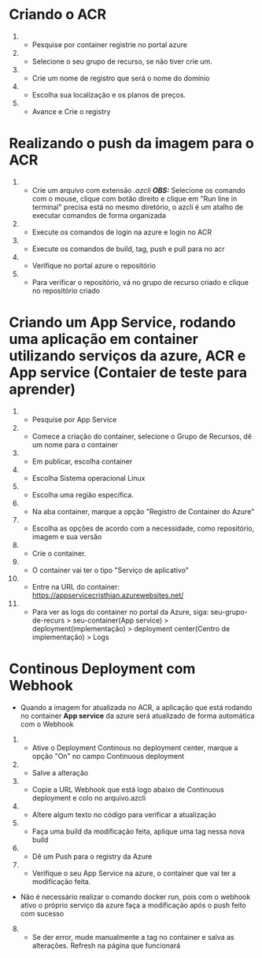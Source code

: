 # Criando o ACR 

1) - Pesquise por container registrie no portal azure
2) - Selecione o seu grupo de recurso, se não tiver crie um.
3) - Crie um nome de registro que será o nome do domínio 
4) - Escolha sua localização e os planos de preços.
5) - Avance e Crie o registry

# Realizando o push da imagem para o ACR

1) - Crie um arquivo com extensão *.azcli **OBS:*** Selecione os comando com o mouse, clique com botão direito e clique em "Run line in terminal" precisa está no mesmo diretório, o azcli é um atalho de executar comandos de forma organizada
2) - Execute os comandos de login na azure e login no ACR
3) - Execute os comandos de build, tag, push e pull para no acr
4) - Verifique no portal azure o repositório
5) - Para verificar o repositório, vá no grupo de recurso criado e clique no repositório criado

# Criando um App Service, rodando uma aplicação em container utilizando serviços da azure, ACR e App service (Contaier de teste para aprender)

1) - Pesquise por App Service
2) - Comece a criação do container, selecione o Grupo de Recursos, dê um nome para o container
3) - Em publicar, escolha container
4) - Escolha Sistema operacional Linux
5) - Escolha uma região específica.
6) - Na aba container, marque a opção "Regístro de Container do Azure"
7) - Escolha as opções de acordo com a necessidade, como repositório, imagem e sua versão
8) - Crie o container. 
9) - O container vai ter o tipo "Serviço de aplicativo"
10) - Entre na URL do container: https://appservicecristhian.azurewebsites.net/
11) - Para ver as logs do container no portal da Azure, siga: seu-grupo-de-recurs > seu-container(App service) > deployment(implementação) > deployment center(Centro de implementação) > Logs

# Continous Deployment com Webhook
- Quando a imagem for atualizada no ACR, a aplicação que está rodando no container **App service** da azure será atualizado de forma automática com o Webhook

1) - Ative o Deployment Continous no deployment center, marque a opção "On" no campo Continuous deployment
2) - Salve a alteração
3) - Copie a URL Webhook que está logo abaixo de Continuous deployment e colo no arquivo.azcli
4) - Altere algum texto no código para verificar a atualização
5) - Faça uma build da modificação feita, aplique uma tag nessa nova build
6) - Dê um Push para o registry da Azure
7) - Verifique o seu App Service na azure, o container que vai ter a modificação feita.  
- Não é necessário realizar o comando docker run, pois com o webhook ativo o próprio serviço da azure faça a modificação após o push feito com sucesso
8) - Se der error, mude manualmente a tag no container e salva as alterações. Refresh na página que funcionará






